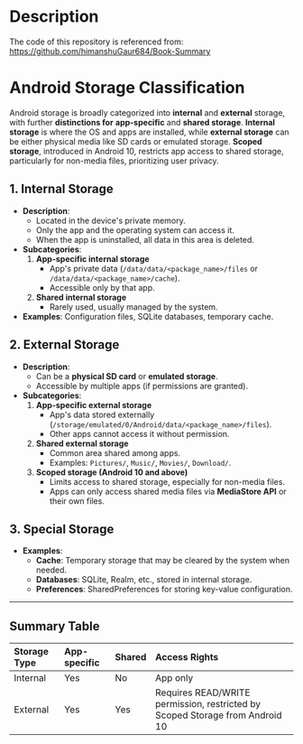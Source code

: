 # Description
The code of this repository is referenced from: https://github.com/himanshuGaur684/Book-Summary

# Android Storage Classification

Android storage is broadly categorized into **internal** and **external** storage, with further **distinctions for** **app-specific** and **shared storage**. 
**Internal storage** is where the OS and apps are installed, while **external storage** can be either physical media like SD cards or emulated storage. 
**Scoped storage**, introduced in Android 10, restricts app access to shared storage, particularly for non-media files, prioritizing user privacy.

## 1. Internal Storage

-   **Description**:
    -   Located in the device's private memory.
    -   Only the app and the operating system can access it.
    -   When the app is uninstalled, all data in this area is deleted.
-   **Subcategories**:
    1.  **App-specific internal storage**
        -   App's private data (`/data/data/<package_name>/files` or
            `/data/data/<package_name>/cache`).
        -   Accessible only by that app.
    2.  **Shared internal storage**
        -   Rarely used, usually managed by the system.
-   **Examples**: Configuration files, SQLite databases, temporary
    cache.

## 2. External Storage

-   **Description**:
    -   Can be a **physical SD card** or **emulated storage**.
    -   Accessible by multiple apps (if permissions are granted).
-   **Subcategories**:
    1.  **App-specific external storage**
        -   App's data stored externally
            (`/storage/emulated/0/Android/data/<package_name>/files`).
        -   Other apps cannot access it without permission.
    2.  **Shared external storage**
        -   Common area shared among apps.
        -   Examples: `Pictures/`, `Music/`, `Movies/`, `Download/`.
    3.  **Scoped storage (Android 10 and above)**
        -   Limits access to shared storage, especially for non-media
            files.
        -   Apps can only access shared media files via **MediaStore
            API** or their own files.

## 3. Special Storage

-   **Examples**:
    -   **Cache**: Temporary storage that may be cleared by the system
        when needed.
    -   **Databases**: SQLite, Realm, etc., stored in internal storage.
    -   **Preferences**: SharedPreferences for storing key-value
        configuration.

------------------------------------------------------------------------

## Summary Table

 | Storage Type | App-specific | Shared | Access Rights                                                                |
 |:-------------|:-------------|:-------|:-----------------------------------------------------------------------------|
 | Internal     | Yes          | No     | App only                                                                     |
 | External     | Yes          | Yes    | Requires READ/WRITE permission, restricted by Scoped Storage from Android 10 |

